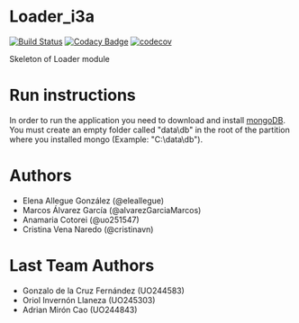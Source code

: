 # Loader_i3a

[![Build Status](https://travis-ci.org/Arquisoft/Loader_i3a.svg?branch=master)](https://travis-ci.org/Arquisoft/Loader_i3a)
[![Codacy Badge](https://api.codacy.com/project/badge/Grade/99c7aadee0294b548799461c5eabdcc7)](https://www.codacy.com/app/OriolInvernonLlaneza/citizensLoader_i3b?utm_source=github.com&amp;utm_medium=referral&amp;utm_content=Arquisoft/citizensLoader_i3b&amp;utm_campaign=Badge_Grade)
[![codecov](https://codecov.io/gh/Arquisoft/citizensLoader_i3b/branch/master/graph/badge.svg)](https://codecov.io/gh/Arquisoft/citizensLoader_i3b)

Skeleton of Loader module

# Run instructions

In order to run the application you need to download and install [mongoDB](https://www.mongodb.com/dr/fastdl.mongodb.org/win32/mongodb-win32-x86_64-2008plus-ssl-3.4.2-signed.msi/download). You must create an empty folder called "data\db" in the root of the partition where you installed mongo (Example: "C:\data\db").

# Authors

* Elena Allegue González (@eleallegue)
* Marcos Álvarez García (@alvarezGarciaMarcos)
* Anamaria Cotorei (@uo251547)
* Cristina Vena Naredo (@cristinavn)

# Last Team Authors

* Gonzalo de la Cruz Fernández (UO244583)
* Oriol Invernón Llaneza (UO245303)
* Adrian Mirón Cao (UO244843)
